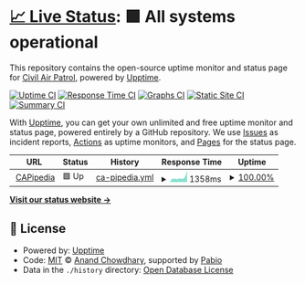 # [📈 Live Status](https://civilairpatrol.github.io/capipedia-uptime): <!--live status--> **🟩 All systems operational**

This repository contains the open-source uptime monitor and status page for [Civil Air Patrol](https://www.gocivilairpatrol.com), powered by [Upptime](https://github.com/upptime/upptime).

[![Uptime CI](https://github.com/civilairpatrol/capipedia-uptime/workflows/Uptime%20CI/badge.svg)](https://github.com/civilairpatrol/capipedia-uptime/actions?query=workflow%3A%22Uptime+CI%22)
[![Response Time CI](https://github.com/civilairpatrol/capipedia-uptime/workflows/Response%20Time%20CI/badge.svg)](https://github.com/civilairpatrol/capipedia-uptime/actions?query=workflow%3A%22Response+Time+CI%22)
[![Graphs CI](https://github.com/civilairpatrol/capipedia-uptime/workflows/Graphs%20CI/badge.svg)](https://github.com/civilairpatrol/capipedia-uptime/actions?query=workflow%3A%22Graphs+CI%22)
[![Static Site CI](https://github.com/civilairpatrol/capipedia-uptime/workflows/Static%20Site%20CI/badge.svg)](https://github.com/civilairpatrol/capipedia-uptime/actions?query=workflow%3A%22Static+Site+CI%22)
[![Summary CI](https://github.com/civilairpatrol/capipedia-uptime/workflows/Summary%20CI/badge.svg)](https://github.com/civilairpatrol/capipedia-uptime/actions?query=workflow%3A%22Summary+CI%22)

With [Upptime](https://upptime.js.org), you can get your own unlimited and free uptime monitor and status page, powered entirely by a GitHub repository. We use [Issues](https://github.com/civilairpatrol/capipedia-uptime/issues) as incident reports, [Actions](https://github.com/civilairpatrol/capipedia-uptime/actions) as uptime monitors, and [Pages](https://civilairpatrol.github.io/capipedia-uptime) for the status page.

<!--start: status pages-->
<!-- This summary is generated by Upptime (https://github.com/upptime/upptime) -->
<!-- Do not edit this manually, your changes will be overwritten -->
<!-- prettier-ignore -->
| URL | Status | History | Response Time | Uptime |
| --- | ------ | ------- | ------------- | ------ |
| <img alt="" src="https://icons.duckduckgo.com/ip3/capipedia.cap.gov.ico" height="13"> [CAPipedia](https://capipedia.cap.gov) | 🟩 Up | [ca-pipedia.yml](https://github.com/civilairpatrol/capipedia-uptime/commits/HEAD/history/ca-pipedia.yml) | <details><summary><img alt="Response time graph" src="./graphs/ca-pipedia/response-time-week.png" height="20"> 1358ms</summary><br><a href="https://civilairpatrol.github.io/capipedia-uptime/history/ca-pipedia"><img alt="Response time 1641" src="https://img.shields.io/endpoint?url=https%3A%2F%2Fraw.githubusercontent.com%2Fcivilairpatrol%2Fcapipedia-uptime%2FHEAD%2Fapi%2Fca-pipedia%2Fresponse-time.json"></a><br><a href="https://civilairpatrol.github.io/capipedia-uptime/history/ca-pipedia"><img alt="24-hour response time 3322" src="https://img.shields.io/endpoint?url=https%3A%2F%2Fraw.githubusercontent.com%2Fcivilairpatrol%2Fcapipedia-uptime%2FHEAD%2Fapi%2Fca-pipedia%2Fresponse-time-day.json"></a><br><a href="https://civilairpatrol.github.io/capipedia-uptime/history/ca-pipedia"><img alt="7-day response time 1358" src="https://img.shields.io/endpoint?url=https%3A%2F%2Fraw.githubusercontent.com%2Fcivilairpatrol%2Fcapipedia-uptime%2FHEAD%2Fapi%2Fca-pipedia%2Fresponse-time-week.json"></a><br><a href="https://civilairpatrol.github.io/capipedia-uptime/history/ca-pipedia"><img alt="30-day response time 1361" src="https://img.shields.io/endpoint?url=https%3A%2F%2Fraw.githubusercontent.com%2Fcivilairpatrol%2Fcapipedia-uptime%2FHEAD%2Fapi%2Fca-pipedia%2Fresponse-time-month.json"></a><br><a href="https://civilairpatrol.github.io/capipedia-uptime/history/ca-pipedia"><img alt="1-year response time 1641" src="https://img.shields.io/endpoint?url=https%3A%2F%2Fraw.githubusercontent.com%2Fcivilairpatrol%2Fcapipedia-uptime%2FHEAD%2Fapi%2Fca-pipedia%2Fresponse-time-year.json"></a></details> | <details><summary><a href="https://civilairpatrol.github.io/capipedia-uptime/history/ca-pipedia">100.00%</a></summary><a href="https://civilairpatrol.github.io/capipedia-uptime/history/ca-pipedia"><img alt="All-time uptime 99.83%" src="https://img.shields.io/endpoint?url=https%3A%2F%2Fraw.githubusercontent.com%2Fcivilairpatrol%2Fcapipedia-uptime%2FHEAD%2Fapi%2Fca-pipedia%2Fuptime.json"></a><br><a href="https://civilairpatrol.github.io/capipedia-uptime/history/ca-pipedia"><img alt="24-hour uptime 100.00%" src="https://img.shields.io/endpoint?url=https%3A%2F%2Fraw.githubusercontent.com%2Fcivilairpatrol%2Fcapipedia-uptime%2FHEAD%2Fapi%2Fca-pipedia%2Fuptime-day.json"></a><br><a href="https://civilairpatrol.github.io/capipedia-uptime/history/ca-pipedia"><img alt="7-day uptime 100.00%" src="https://img.shields.io/endpoint?url=https%3A%2F%2Fraw.githubusercontent.com%2Fcivilairpatrol%2Fcapipedia-uptime%2FHEAD%2Fapi%2Fca-pipedia%2Fuptime-week.json"></a><br><a href="https://civilairpatrol.github.io/capipedia-uptime/history/ca-pipedia"><img alt="30-day uptime 100.00%" src="https://img.shields.io/endpoint?url=https%3A%2F%2Fraw.githubusercontent.com%2Fcivilairpatrol%2Fcapipedia-uptime%2FHEAD%2Fapi%2Fca-pipedia%2Fuptime-month.json"></a><br><a href="https://civilairpatrol.github.io/capipedia-uptime/history/ca-pipedia"><img alt="1-year uptime 99.83%" src="https://img.shields.io/endpoint?url=https%3A%2F%2Fraw.githubusercontent.com%2Fcivilairpatrol%2Fcapipedia-uptime%2FHEAD%2Fapi%2Fca-pipedia%2Fuptime-year.json"></a></details>

<!--end: status pages-->

[**Visit our status website →**](https://civilairpatrol.github.io/capipedia-uptime)

## 📄 License

- Powered by: [Upptime](https://github.com/upptime/upptime)
- Code: [MIT](./LICENSE) © [Anand Chowdhary](https://anandchowdhary.com), supported by [Pabio](https://pabio.com)
- Data in the `./history` directory: [Open Database License](https://opendatacommons.org/licenses/odbl/1-0/)
